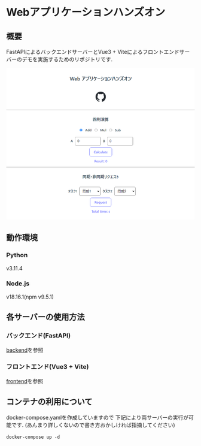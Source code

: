 # Webアプリケーションハンズオン
## 概要
FastAPIによるバックエンドサーバーとVue3 + Viteによるフロントエンドサーバーのデモを実施するためのリポジトリです.

![screenshot](assets/screenshot.png)


## 動作環境
### Python
v3.11.4
### Node.js
v18.16.1(npm v9.5.1)

## 各サーバーの使用方法
### バックエンド(FastAPI)
[backend](https://github.com/takenaka-ai/webapp-handson/tree/main/backend)を参照

### フロントエンド(Vue3 + Vite)
[frontend](https://github.com/takenaka-ai/webapp-handson/tree/main/frontend)を参照

## コンテナの利用について
docker-compose.yamlを作成していますので
下記により両サーバーの実行が可能です.
(あんまり詳しくないので書き方おかしければ指摘してください)

```shell
docker-compose up -d
```
